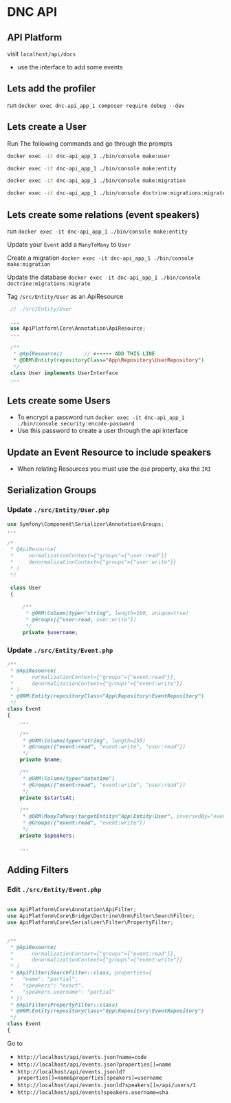 # DNC API

## API Platform

visit `localhost/api/docs`

* use the interface to add some events

## Lets add the profiler

run `docker exec dnc-api_app_1 composer require debug --dev`

## Lets create a User

Run The following commands and go through the prompts

```bash
docker exec -it dnc-api_app_1 ./bin/console make:user

docker exec -it dnc-api_app_1 ./bin/console make:entity

docker exec -it dnc-api_app_1 ./bin/console make:migration

docker exec -it dnc-api_app_1 ./bin/console doctrine:migrations:migrate
```

## Lets create some relations (event speakers)

run `docker exec -it dnc-api_app_1 ./bin/console make:entity`

Update your `Event` add a `ManyToMany` to `User`

Create a migration `docker exec -it dnc-api_app_1 ./bin/console make:migration`

Update the database `docker exec -it dnc-api_app_1 ./bin/console doctrine:migrations:migrate`

Tag `/src/Entity/User` as an ApiResource

```php
 // ./src/Entity/User
 
 ...
 use ApiPlatform\Core\Annotation\ApiResource;
 ...
 
 /**
  * @ApiResource()       // <----- ADD THIS LINE
  * @ORM\Entity(repositoryClass="App\Repository\UserRepository")
  */
 class User implements UserInterface 
 ...
```

## Lets create some Users

* To encrypt a password run `docker exec -it dnc-api_app_1 ./bin/console security:encode-password`
* Use this password to create a user through the api interface


## Update an Event Resource to include speakers

* When relating Resources you must use the `@id` property, aka the `IRI`

## Serialization Groups

### Update `./src/Entity/User.php`

```php
use Symfony\Component\Serializer\Annotation\Groups;
...

/*
 * @ApiResource(
 *     normalizationContext={"groups"={"user:read"}}
 *     denormalizationContext={"groups"={"user:write"}}
 * )
 */
 
 class User
 {
 
     /**
      * @ORM\Column(type="string", length=180, unique=true)
      * @Groups({"user:read, user:write"})
      */
     private $username;
```

### Update `./src/Entity/Event.php`
```php
/**
 * @ApiResource(
 *      normalizationContext={"groups"={"event:read"}},
 *      denormalizationContext={"groups"={"event:write"}}
 * )
 * @ORM\Entity(repositoryClass="App\Repository\EventRepository")
 */
class Event
{
    ...

    /**
     * @ORM\Column(type="string", length=255)
     * @Groups({"event:read", "event:write", "user:read"})
     */
    private $name;

    /**
     * @ORM\Column(type="datetime")
     * @Groups({"event:read", "event:write", "user:read"})
     */
    private $startsAt;

    /**
     * @ORM\ManyToMany(targetEntity="App\Entity\User", inversedBy="events")
     * @Groups({"event:read", "event:write"})
     */
    private $speakers;
    
    ...
```
## Adding Filters

### Edit `./src/Entity/Event.php`
```php

use ApiPlatform\Core\Annotation\ApiFilter;
use ApiPlatform\Core\Bridge\Doctrine\Orm\Filter\SearchFilter;
use ApiPlatform\Core\Serializer\Filter\PropertyFilter;


/**
 * @ApiResource(
 *      normalizationContext={"groups"={"event:read"}},
 *      denormalizationContext={"groups"={"event:write"}}
 * )
 * @ApiFilter(SearchFilter::class, properties={
 *   "name": "partial",
 *   "speakers": "exact",
 *   "speakers.username": "partial"
 * })
 * @ApiFilter(PropertyFilter::class)
 * @ORM\Entity(repositoryClass="App\Repository\EventRepository")
 */
class Event
{
```
Go to 

* `http://localhost/api/events.json?name=code`
* `http://localhost/api/events.json?properties[]=name`
* `http://localhost/api/events.jsonld?properties[]=name&properties[speakers]=username`
* `http://localhost/api/events.jsonld?speakers[]=/api/users/1`
* `http://localhost/api/events?speakers.username=sha`